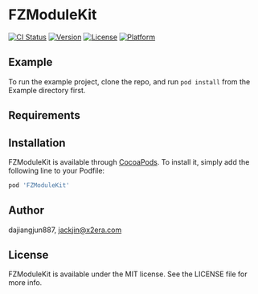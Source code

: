 # FZModuleKit

[![CI Status](https://img.shields.io/travis/dajiangjun887/FZModuleKit.svg?style=flat)](https://travis-ci.org/dajiangjun887/FZModuleKit)
[![Version](https://img.shields.io/cocoapods/v/FZModuleKit.svg?style=flat)](https://cocoapods.org/pods/FZModuleKit)
[![License](https://img.shields.io/cocoapods/l/FZModuleKit.svg?style=flat)](https://cocoapods.org/pods/FZModuleKit)
[![Platform](https://img.shields.io/cocoapods/p/FZModuleKit.svg?style=flat)](https://cocoapods.org/pods/FZModuleKit)

## Example

To run the example project, clone the repo, and run `pod install` from the Example directory first.

## Requirements

## Installation

FZModuleKit is available through [CocoaPods](https://cocoapods.org). To install
it, simply add the following line to your Podfile:

```ruby
pod 'FZModuleKit'
```

## Author

dajiangjun887, jackjin@x2era.com

## License

FZModuleKit is available under the MIT license. See the LICENSE file for more info.
